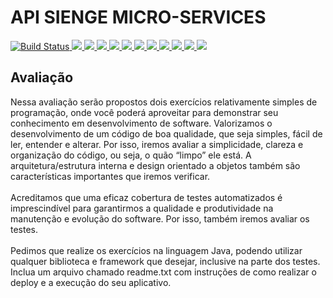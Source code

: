 <h1 id="api-boleto-contaazul">API SIENGE MICRO-SERVICES</h1>

<a href="https://travis-ci.com/Cafecanudo/softplan-UNIC">
  <img src="https://travis-ci.com/Cafecanudo/softplan-UNIC.svg?branch=develop" alt="Build Status">
</a>
<a href="https://sonarcloud.io/dashboard/index/Cafecanudo_softplan-UNIC">
  <img src="https://sonarcloud.io/api/project_badges/measure?project=Cafecanudo_softplan-UNIC&metric=alert_status">
</a>
<a href="https://sonarcloud.io/dashboard/index/Cafecanudo_softplan-UNIC">
  <img src="https://sonarcloud.io/api/project_badges/measure?project=Cafecanudo_softplan-UNIC&metric=bugs">
</a>
<a href="https://sonarcloud.io/dashboard/index/Cafecanudo_softplan-UNIC">
  <img src="https://sonarcloud.io/api/project_badges/measure?project=Cafecanudo_softplan-UNIC&metric=code_smells">
</a>
<a href="https://sonarcloud.io/dashboard/index/Cafecanudo_softplan-UNIC">
  <img src="https://sonarcloud.io/api/project_badges/measure?project=Cafecanudo_softplan-UNIC&metric=coverage">
</a>
<a href="https://sonarcloud.io/dashboard/index/Cafecanudo_softplan-UNIC">
  <img src="https://sonarcloud.io/api/project_badges/measure?project=Cafecanudo_softplan-UNIC&metric=ncloc">
</a>
<a href="https://sonarcloud.io/dashboard/index/Cafecanudo_softplan-UNIC">
  <img src="https://sonarcloud.io/api/project_badges/measure?project=Cafecanudo_softplan-UNIC&metric=sqale_index">
</a>
<a href="https://sonarcloud.io/dashboard/index/Cafecanudo_softplan-UNIC">
  <img src="https://sonarcloud.io/api/project_badges/measure?project=Cafecanudo_softplan-UNIC&metric=vulnerabilities">
</a>
<a href="https://sonarcloud.io/dashboard/index/Cafecanudo_softplan-UNIC">
  <img src="https://sonarcloud.io/api/project_badges/measure?project=Cafecanudo_softplan-UNIC&metric=duplicated_lines_density">
</a>
<a href="https://sonarcloud.io/dashboard/index/Cafecanudo_softplan-UNIC">
  <img src="https://sonarcloud.io/api/project_badges/measure?project=Cafecanudo_softplan-UNIC&metric=reliability_rating">
</a>
<a href="https://sonarcloud.io/dashboard/index/Cafecanudo_softplan-UNIC">
  <img src="https://sonarcloud.io/api/project_badges/measure?project=Cafecanudo_softplan-UNIC&metric=security_rating">
</a>
<a href="https://sonarcloud.io/dashboard/index/Cafecanudo_softplan-UNIC">
  <img src="https://sonarcloud.io/api/project_badges/measure?project=Cafecanudo_softplan-UNIC&metric=sqale_rating">
</a>

<h2>Avaliação</h2>
<p>
    Nessa avaliação serão propostos dois exercícios relativamente simples de programação, onde
    você poderá aproveitar para demonstrar seu conhecimento em desenvolvimento de software.
    Valorizamos o desenvolvimento de um código de boa qualidade, que seja simples, fácil de ler,
    entender e alterar. Por isso, iremos avaliar a simplicidade, clareza e organização do código, ou
    seja, o quão “limpo” ele está. A arquitetura/estrutura interna e design orientado a objetos
    também são características importantes que iremos verificar.
    <br/><br/>
    Acreditamos que uma eficaz cobertura de testes automatizados é imprescindível para
    garantirmos a qualidade e produtividade na manutenção e evolução do software. Por isso,
    também iremos avaliar os testes.<br/><br/>
    Pedimos que realize os exercícios na linguagem Java, podendo utilizar qualquer biblioteca e
    framework que desejar, inclusive na parte dos testes. Inclua um arquivo chamado readme.txt
    com instruções de como realizar o deploy e a execução do seu aplicativo.
</p>
